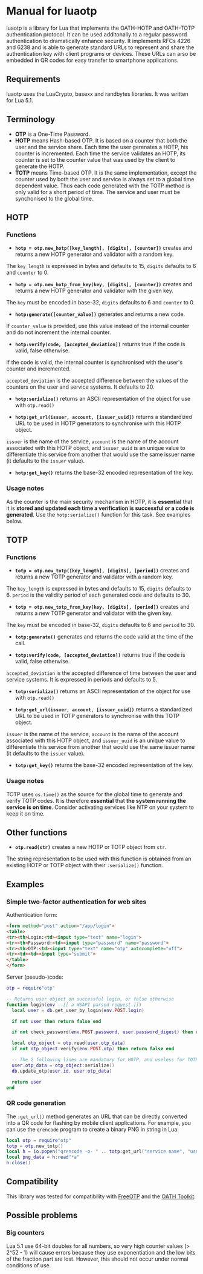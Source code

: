 # Manual for luaotp

luaotp is a library for Lua that implements the OATH-HOTP and OATH-TOTP authentication protocol.
It can be used additonally to a regular password authentication to dramatically enhance security.
It implements RFCs 4226 and 6238 and is able to generate standard URLs to represent and share
the authentication key with client programs or devices. These URLs can arso be embedded in
QR codes for easy transfer to smartphone applications.

## Requirements

luaotp uses the LuaCrypto, basexx and randbytes libraries. It was written for Lua 5.1.

## Terminology

* **OTP** is a One-Time Password.
* **HOTP** means Hash-based OTP. It is based on a counter that both the user
  and the service share. Each time the user gerenates a HOTP, his counter is
  incremented. Each time the service validates an HOTP, its counter is set
  to the counter value that was used by the client to generate the HOTP.
* **TOTP** means Time-based OTP. It is the same implementation, except the
  counter used by both the user and service is always set to a global time
  dependent value. Thus each code generated with the TOTP method is only valid
  for a short period of time. The service and user must be synchonised to
  the global time.

## HOTP

### Functions

* **``hotp = otp.new_hotp([key_length], [digits], [counter])``** creates and returns a new HOTP generator and validator with a random key.

The ``key_length`` is expressed in bytes and defaults to 15, ``digits`` defaults to 6 and ``counter`` to 0.

* **``hotp = otp.new_hotp_from_key(key, [digits], [counter])``** creates and returns a new HOTP generator and validator with the given key.

The ``key`` must be encoded in base-32, ``digits`` defaults to 6 and ``counter`` to 0.

* **``hotp:generate([counter_value])``** generates and returns a new code.

If ``counter_value`` is provided, use this value instead of the internal counter and do not increment the internal counter.

* **``hotp:verify(code, [accepted_deviation])``** returns true if the code is valid, false otherwise.

If the code is valid, the internal counter is synchronised with the user's counter and incremented.

``accepted_deviation`` is the accepted difference between the values of the counters on the user and service systems. It defaults to 20.

* **``hotp:serialize()``** returns an ASCII representation of the object for use with ``otp.read()``

* **``hotp:get_url(issuer, account, [issuer_uuid])``** returns a standardized URL to be used in HOTP generators to synchronise with this HOTP object.

``issuer`` is the name of the service, ``account`` is the name of the account associated with this HOTP object, and ``issuer_uuid`` is an unique value to différentiate this service from another that would use the same issuer name (it defaults to the ``issuer`` value).

* **``hotp:get_key()``** returns the base-32 encoded representation of the key.

### Usage notes

As the counter is the main security mechanism in HOTP, it is **essential** that it is **stored and updated each time a verification is successful or a code is generated**. Use the ``hotp:serialize()`` function for this task. See examples below.

## TOTP

### Functions

* **``totp = otp.new_totp([key_length], [digits], [period])``** creates and returns a new TOTP generator and validator with a random key.

The ``key_length`` is expressed in bytes and defaults to 15, ``digits`` defaults to 6. ``period`` is the validity period of each generated code and defaults to 30.

* **``totp = otp.new_totp_from_key(key, [digits], [period])``** creates and returns a new TOTP generator and validator with the given key.

The ``key`` must be encoded in base-32, ``digits`` defaults to 6 and ``period`` to 30.

* **``totp:generate()``** generates and returns the code valid at the time of the call.

* **``totp:verify(code, [accepted_deviation])``** returns true if the code is valid, false otherwise.

``accepted_deviation`` is the accepted difference of time between the user and service systems. It is expressed in periods and defaults to 5.

* **``totp:serialize()``** returns an ASCII representation of the object for use with ``otp.read()``

* **``totp:get_url(issuer, account, [issuer_uuid])``** returns a standardized URL to be used in TOTP generators to synchronise with this TOTP object.

``issuer`` is the name of the service, ``account`` is the name of the account associated with this HOTP object, and ``issuer_uuid`` is an unique value to différentiate this service from another that would use the same issuer name (it defaults to the ``issuer`` value).

* **``totp:get_key()``** returns the base-32 encoded representation of the key.

### Usage notes

TOTP uses ``os.time()`` as the source for the global time to generate and verify TOTP codes. It is therefore **essential** that **the system running
the service is on time**. Consider activating services like NTP on your system to keep it on time.

## Other functions

+ **``otp.read(str)``** creates a new HOTP or TOTP object from ``str``.

The string representation to be used with this function is obtained from an existing HOTP or TOTP object with their ``:serialize()`` function.

## Examples

### Simple two-factor authentication for web sites

Authentication form:

```html
<form method="post" action="/app/login">
<table>
<tr><th>Login:<td><input type="text" name="login">
<tr><th>Password:<td><input type="password" name="password">
<tr><th>OTP:<td><input type="text" name="otp" autocomplete="off">
<tr><td><td><input type="submit">
</table>
</form>
```

Server (pseudo-)code:

```lua
otp = require"otp"

-- Returns user object on successful login, or false otherwise
function login(env --[[ a WSAPI parsed request ]])
  local user = db.get_user_by_login(env.POST.login)

  if not user then return false end

  if not check_password(env.POST.password, user.password_digest) then return false end

  local otp_object = otp.read(user.otp_data)
  if not otp_object:verify(env.POST.otp) then return false end

  -- The 2 following lines are mandatory for HOTP, and useless for TOTP
  user.otp_data = otp_object:serialize()
  db.update_otp(user.id, user.otp_data)

  return user
end
```

### QR code generation

The ``:get_url()`` method generates an URL that can be directly converted into a QR code for flashing by mobile client applications. For example, you can use the ``qrencode`` program to create a binary PNG in string in Lua:

```lua
local otp = require"otp"
totp = otp.new_totp()
local h = io.popen("qrencode -o- " .. totp:get_url("service name", "user name"), "r")
local png_data = h:read"*a"
h:close()
```

## Compatibility

This library was tested for compatibility with [FreeOTP](https://fedorahosted.org/freeotp/) and the [OATH Toolkit](http://www.nongnu.org/oath-toolkit/).

## Possible problems

### Big counters

Lua 5.1 use 64-bit doubles for all numbers, so very high counter values (> 2^52 - 1) will cause errors because they use exponentiation and the low bits of the fraction part are lost. However, this should not occur under normal conditions of use.


